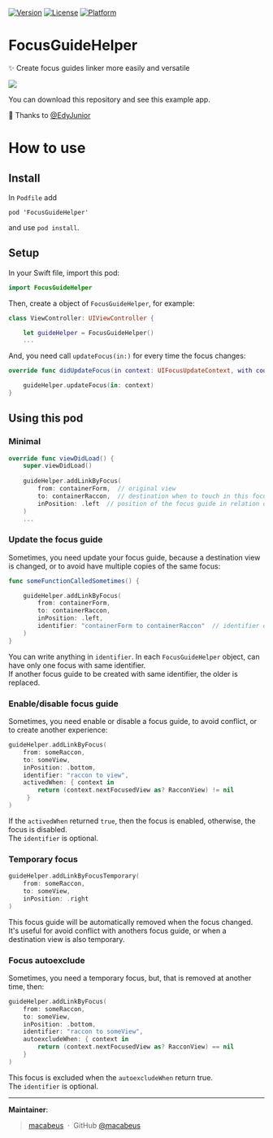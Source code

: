 [![Version](https://img.shields.io/cocoapods/v/FocusGuideHelper.svg?style=flat)](http://cocoapods.org/pods/FocusGuideHelper)
[![License](https://img.shields.io/cocoapods/l/FocusGuideHelper.svg?style=flat)](http://cocoapods.org/pods/FocusGuideHelper)
[![Platform](https://img.shields.io/cocoapods/p/FocusGuideHelper.svg?style=flat)](http://cocoapods.org/pods/FocusGuideHelper)

# FocusGuideHelper
✨ Create focus guides linker more easily and versatile

![](http://i.imgur.com/QaggXnh.png)

You can download this repository and see this example app.

🌼 Thanks to [@EdyJunior](https://github.com/EdyJunior)

# How to use

## Install

In `Podfile` add

```
pod 'FocusGuideHelper'
```

and use `pod install`.

## Setup

In your Swift file, import this pod:

```swift
import FocusGuideHelper
```

Then, create a object of `FocusGuideHelper`, for example:

```swift
class ViewController: UIViewController {

    let guideHelper = FocusGuideHelper()
    ...
```

And, you need call `updateFocus(in:)` for every time the focus changes:

```swift
override func didUpdateFocus(in context: UIFocusUpdateContext, with coordinator: UIFocusAnimationCoordinator) {

    guideHelper.updateFocus(in: context)
}
```

## Using this pod

### Minimal
```swift
override func viewDidLoad() {
    super.viewDidLoad()
        
    guideHelper.addLinkByFocus(
        from: containerForm,  // original view
        to: containerRaccon,  // destination when to touch in this focus guide
        inPosition: .left  // position of the focus guide in relation of "from"
    )
    ...
```

### Update the focus guide

Sometimes, you need update your focus guide, because a destination view is changed, or to avoid have multiple copies of the same focus:

```swift
func someFunctionCalledSometimes() {

    guideHelper.addLinkByFocus(
        from: containerForm,
        to: containerRaccon,
        inPosition: .left,
        identifier: "containerForm to containerRaccon"  // identifier of this focus guide
    )
}
```

You can write anything in `identifier`. In each `FocusGuideHelper` object, can have only one focus with same identifier.<br>
If another focus guide to be created with same identifier, the older is replaced.

### Enable/disable focus guide

Sometimes, you need enable or disable a focus guide, to avoid conflict, or to create another experience:

```swift
guideHelper.addLinkByFocus(
    from: someRaccon,
    to: someView,
    inPosition: .bottom,
    identifier: "raccon to view",
    activedWhen: { context in
        return (context.nextFocusedView as? RacconView) != nil
     }
)
```

If the `activedWhen` returned `true`, then the focus is enabled, otherwise, the focus is disabled.<br>
The `identifier` is optional.

### Temporary focus

```swift
guideHelper.addLinkByFocusTemporary(
    from: someRaccon,
    to: someView,
    inPosition: .right
)
```

This focus guide will be automatically removed when the focus changed.<br>
It's useful for avoid conflict with anothers focus guide, or when a destination view is also temporary.

### Focus autoexclude

Sometimes, you need a temporary focus, but, that is removed at another time, then:

```swift
guideHelper.addLinkByFocus(
    from: someRaccon,
    to: someView,
    inPosition: .bottom,
    identifier: "raccon to someView",
    autoexcludeWhen: { context in
        return (context.nextFocusedView as? RacconView) == nil
    }
)
```

This focus is excluded when the `autoexcludeWhen` return true.<br>
The `identifier` is optional.

---

**Maintainer**:

> [macabeus](http://macalogs.com.br/) &nbsp;&middot;&nbsp;
> GitHub [@macabeus](https://github.com/macabeus)
